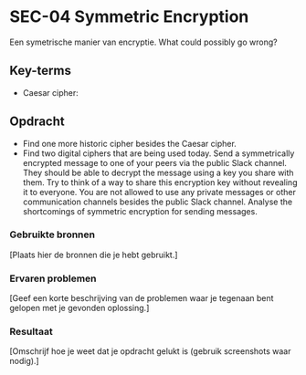 # SEC-04 Symmetric Encryption
Een symetrische manier van encryptie. What could possibly go wrong?

## Key-terms
- Caesar cipher:



## Opdracht
- Find one more historic cipher besides the Caesar cipher.
- Find two digital ciphers that are being used today.
Send a symmetrically encrypted message to one of your peers via the public Slack channel. They should be able to decrypt the message using a key you share with them. Try to think of a way to share this encryption key without revealing it to everyone. You are not allowed to use any private messages or other communication channels besides the public Slack channel. Analyse the shortcomings of symmetric encryption for sending messages.


### Gebruikte bronnen
[Plaats hier de bronnen die je hebt gebruikt.]

### Ervaren problemen
[Geef een korte beschrijving van de problemen waar je tegenaan bent gelopen met je gevonden oplossing.]

### Resultaat
[Omschrijf hoe je weet dat je opdracht gelukt is (gebruik screenshots waar nodig).]